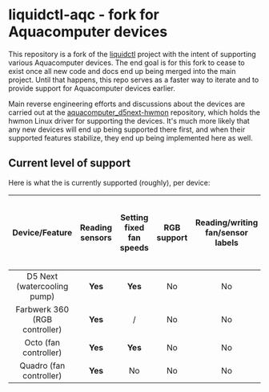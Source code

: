 # liquidctl-aqc - fork for Aquacomputer devices

This repository is a fork of the [liquidctl](https://github.com/liquidctl/liquidctl) project with the intent of supporting various Aquacomputer devices. The end goal is for this fork to cease to exist once all new code and docs end up being merged into the main project. Until that happens, this repo serves as a faster way to iterate and to provide support for Aquacomputer devices earlier.

Main reverse engineering efforts and discussions about the devices are carried out at the [aquacomputer_d5next-hwmon](https://github.com/aleksamagicka/aquacomputer_d5next-hwmon) repository, which holds the hwmon Linux driver for supporting the devices. It's much more likely that any new devices will end up being supported there first, and when their supported features stabilize, they end up being implemented here as well.

## Current level of support

Here is what the is currently supported (roughly), per device:

|        Device/Feature         | Reading sensors | Setting fixed fan speeds | RGB support | Reading/writing fan/sensor labels | Reading/setting fan curves | Setting advanced fan settings (start boost, etc.) | Setting temp offsets for sensors | Support for alarms |
| :---------------------------: | :-------------: | :----------------------: | :---------: | :-------------------------------: | :------------------------: | :-----------------------------------------------: | :------------------------------: | :----------------: |
|  D5 Next (watercooling pump)  |     **Yes**     |         **Yes**          |     No      |                No                 |             No             |                        No                         |                No                |         No         |
| Farbwerk 360 (RGB controller) |     **Yes**     |            /             |     No      |                No                 |             /              |                         /                         |                No                |         No         |
|     Octo (fan controller)     |     **Yes**     |         **Yes**          |     No      |                No                 |             No             |                        No                         |                No                |         No         |
|    Quadro (fan controller)    |     **Yes**     |            No            |     No      |                No                 |             /              |                        No                         |                No                |         No         |

